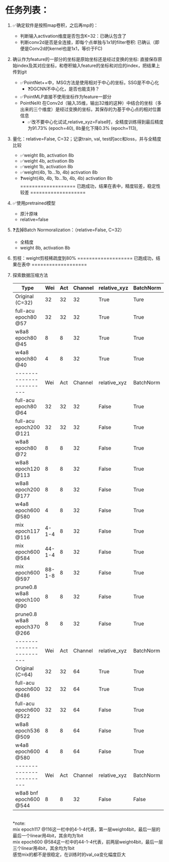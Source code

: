 # 任务列表：
1. :white_check_mark:确定软件是按照map卷积，之后再mp的：
    - 判断输入activation维度是否包含K=32：已确认包含了
    - 判断conv2d是否是全连接，即每个点单独与1x1的filter卷积: 已确认（即便是Conv2d的kernel也是1x1，等价于FC)
2. 确认作为feature的一部分的坐标是原始坐标还是经过变换的坐标: 直接保存原始index及其对应坐标，和卷积输入feature的坐标和对应的index，把结果上传到git
    - :white_check_mark:PointNet++中，MSG方法是使用相对于中心的坐标，SSG是不中心化
      - :question:DGCNN不中心化，是否也能支持？
    - :white_check_mark:PointMLP直接不使用坐标作为feature一部分
    - PointNeXt 在Conv2d（输入35维，输出32维的这种）中结合的坐标（多出来的三个维度）是经过变换的坐标，其保存的为基于中心点的相对位置信息
      - :white_check_mark:改不要中心化试试,relative_xyz=False时，全精度训练得到最后精度为91.73% (epoch=40), 8b量化下降0.3% (epoch=113), 
3. 量化：relative=False, C=32；记录train, val, test的acc和loss，并与全精度比较
    - :white_check_mark:weight 8b, activation 8b
    - :white_check_mark:weight 4b, activation 8b
    - :white_check_mark:weight 1b, activation 8b
    - :white_check_mark:weight(4b, 1b...1b, 4b) activation 8b
    - :question:weight(4b, 4b, 1b...1b, 4b, 4b) activation 8b
===================
已跑成功，结果在表中，精度较差，稳定性较差
===================
4. :white_check_mark:使用pretrained模型
    - 原汁原味
    - relative=false
6. :question:去掉Batch Normoralization：（relative=False, C=32）
    - 全精度
    - weight 8b, activation 8b
7. 剪枝：weight剪枝稀疏度到80% 
===================
已跑成功，结果在表中
===================

9. 探索数据压缩方法

    | Type                              | Wei       | Act | Channel | relative_xyz | BatchNorm | Prune | Epoch | Best | OA    	    | mAcc  	|
    |--------------------------         | ---       | --- |-------- |--------------| --------- | ----- | ----- | ---- |-------	    |-------	|
    | Original (C=32)                   | 32        | 32  | 32      | True         | Ture      | F     | None  | None | 93.2+-0.1	| 90.8+-0.2 |
    | full-acu<br>epoch80 @57           | 32        | 32  | 32      | True         | True      | F     | 80    | 57   | 92.91 	    | 89.55 	|
    | w8a8<br>epoch80 @45               | 8         | 8   | 32      | True         | True      | F     | 80    | 45   | 92.34 	    | 87.87 	|
    | w4a8<br>epoch80 @40               | 4         | 8   | 32      | True         | True      | F     | 80    | 40   | 92.30 	    | 88.79 	|
    | ------------------------          | Wei       | Act | Channel | relative_xyz | BatchNorm | Prune | Epoch | Best | OA    	    | mAcc  	|
    | full-acu<br>epoch80 @64           | 32        | 32  | 32      | False        | True      | F     | 80    | 64   | 91.73 	    | 88.35 	|
    | full-acu<br>epoch200 @121         | 32        | 32  | 32      | False        | True      | F     | 200   | 121  | 91.82 	    | 88.43 	|
    | w8a8<br>epoch80 @72               | 8         | 8   | 32      | False        | True      | F     | 80    | 72   | 91.45 	    | 87.42 	|
    | w8a8<br>epoch120 @113             | 8         | 8   | 32      | False        | True      | F     | 120   | 113  | 92.02 	    | 89.35 	|
    | w8a8<br>epoch200 @177             | 8         | 8   | 32      | False        | True      | F     | 200   | 177  | 91.94 	    | 89.38 	|
    | w4a8<br>epoch600 @580             | 4         | 8   | 32      | False        | True      | F     | 600   | 580  | 92.59       | 89.66    	|
    | mix<br>epoch117 @116              |4-1-4      | 8   | 32      | False        | True      | F     | 117   | 116  | 41.53 	    | 27.52 	|
    | mix<br>epoch600 @584              |44-1-4     | 8   | 32      | False        | True      | F     | 600   | 584  | 85.7 	    | 78.57 	|
    | mix<br>epoch600 @597              |88-1-8     | 8   | 32      | False        | True      | F     | 600   | 597  | 84.36 	    | 75.81 	|
    | prune0.8 w8a8<br>epoch100 @90     | 8         | 8   | 32      | False        | True      | 79.81 | 100   | 90   | 91.45 	    | 86.74 	|
    | prune0.8 w8a8<br>epoch370 @266    | 8         | 8   | 32      | False        | True      | 79.34 | 370   | 266  | 92.22 	    | 89.04 	|
    | ------------------------          | Wei       | Act | Channel | relative_xyz | BatchNorm | Prune | Epoch | Best | OA    	    | mAcc  	|
    | Original (C=64)                   | 32        | 32  | 64      | True         | True      | F     | 600   | 537  | 93.7+-0.3   | 90.9+-0.5 |
    | full-acu<br>epoch600 @486         | 32        | 32  | 64      | True         | True      | F     | 600   | 486  | 93.44 	    | 90.79 	|
    | full-acu<br>epoch600 @522         | 32        | 32  | 64      | False        | True      | F     | 600   | 522  | 92.54 	    | 89.89 	|
    | w8a8<br>epoch536 @509             | 8         | 8   | 64      | False        | True      | F     | 600   | 509  | 92.45 	    | 90.05 	|
    | w4a8<br>epoch600 @580             | 4         | 8   | 64      | False        | True      | F     | 600   | 580  | 92.34 	    | 90.13 	|
    | ------------------------          | Wei       | Act | Channel | relative_xyz | BatchNorm | Prune | Epoch | Best | OA    	    | mAcc  	|
    | w8a8 bnf<br>epoch600 @544         | 8         | 8   | 32      | False        | False     | F     | 600   | 544  | 79.09 	    | 70.96 	|
    <br>
    *note: <br>
    mix epoch117 @116这一栏中的4-1-4代表，第一层weight4bit，最后一层的最后一个linear用4bit，其余均为1bit <br>
    mix epoch600 @584这一栏中的44-1-4代表，前两层weight4bit，最后一层三个linear用4bit，其余均为1bit <br>
    感觉mix的都不是很稳定，在训练时的val_oa变化幅度巨大

    
